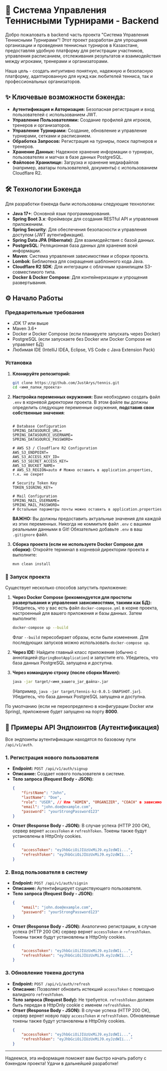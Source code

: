 # 🎾 Система Управления Теннисными Турнирами - Backend

Добро пожаловать в backend часть проекта "Система Управления Теннисными Турнирами"! Этот проект разработан для упрощения организации и проведения теннисных турниров в Казахстане, предоставляя удобную платформу для регистрации участников, управления расписанием, отслеживания результатов и взаимодействия между игроками, тренерами и организаторами.

Наша цель - создать интуитивно понятную, надежную и безопасную платформу, адаптированную для нужд как любителей тенниса, так и профессиональных организаторов.

## ✨ Ключевые возможности бэкенда:

* **Аутентификация и Авторизация:** Безопасная регистрация и вход пользователей с использованием JWT.
* **Управление Пользователями:** Создание профилей для игроков, тренеров и организаторов.
* **Управление Турнирами:** Создание, обновление и управление турнирами, сетками и расписанием.
* **Обработка Запросов:** Регистрация на турниры, поиск партнеров и тренеров.
* **Хранение Данных:** Надежное хранение информации о турнирах, пользователях и матчах в базе данных PostgreSQL.
* **Файловое Хранилище:** Загрузка и хранение медиафайлов (например, аватары пользователей, документы) с использованием Cloudflare R2.

## 🛠️ Технологии Бэкенда

Для разработки бэкенда были использованы следующие технологии:

* **Java 17+**: Основной язык программирования.
* **Spring Boot 3.x**: Фреймворк для создания RESTful API и управления приложением.
* **Spring Security**: Для обеспечения безопасности и управления доступом (JWT аутентификация).
* **Spring Data JPA (Hibernate)**: Для взаимодействия с базой данных.
* **PostgreSQL**: Реляционная база данных для хранения всей информации.
* **Maven**: Система управления зависимостями и сборки проекта.
* **Lombok**: Библиотека для сокращения шаблонного кода Java.
* **Cloudflare R2 SDK**: Для интеграции с облачным хранилищем S3-совместимого типа.
* **Docker & Docker Compose**: Для контейнеризации и упрощения развертывания.

## ⚙️ Начало Работы

### Предварительные требования

* JDK 17 или выше
* Maven 3.6+
* Docker и Docker Compose (если планируете запускать через Docker)
* PostgreSQL (если запускаете без Docker или Docker Compose не управляет БД)
* Любимая IDE (IntelliJ IDEA, Eclipse, VS Code с Java Extension Pack)

### Установка

1.  **Клонируйте репозиторий:**
    ```bash
    git clone https://github.com/JustArys/tennis.git
    cd <имя_папки_проекта>
    ```

2.  **Настройка переменных окружения:**
    Вам необходимо создать файл `.env` в корневой директории проекта. В этом файле вы должны определить следующие переменные окружения, **подставив свои собственные значения**:

    ```dotenv

    # Database Configuration
    SPRING_DATASOURCE_URL=
    SPRING_DATASOURCE_USERNAME=
    SPRING_DATASOURCE_PASSWORD=

    # AWS S3 / Cloudflare R2 Configuration
    AWS_S3_ENDPOINT=
    AWS_S3_ACCESS_KEY_ID=
    AWS_S3_SECRET_ACCESS_KEY=
    AWS_S3_BUCKET_NAME=
    # AWS_S3_REGION=auto # Можно оставить в application.properties, т.к. не секрет

    # Security Token Key
    TOKEN_SIGNING_KEY=

    # Mail Configuration
    SPRING_MAIL_USERNAME=
    SPRING_MAIL_PASSWORD=
    # Остальные параметры почты можно оставить в application.properties
    ```
    **ВАЖНО:** Вы должны предоставить актуальные значения для каждой из этих переменных. Никогда не коммитьте файл `.env` с вашими реальными данными в Git! Обязательно добавьте `.env` в ваш `.gitignore` файл.

3.  **Сборка проекта (если не используете Docker Compose для сборки):**
    Откройте терминал в корневой директории проекта и выполните:
    ```bash
    mvn clean install
    ```

### 🚀 Запуск проекта

Существует несколько способов запустить приложение:

1.  **Через Docker Compose (рекомендуется для простоты развертывания и управления зависимостями, такими как БД):**
    Убедитесь, что у вас есть файл `docker-compose.yml` в корне проекта, настроенный для вашего приложения и базы данных. Затем выполните:
    ```bash
    docker-compose up --build
    ```
    Флаг `--build` пересобирает образы, если были изменения. Для последующих запусков можно использовать `docker-compose up`.

2.  **Через IDE:**
    Найдите главный класс приложения (обычно с аннотацией `@SpringBootApplication`) и запустите его. Убедитесь, что база данных PostgreSQL запущена и доступна.

3.  **Через командную строку (после сборки Maven):**
    ```bash
    java -jar target/<имя_вашего_jar_файла>.jar
    ```
    (Например, `java -jar target/tennis-kz-0.0.1-SNAPSHOT.jar`). Убедитесь, что база данных PostgreSQL запущена и доступна.

По умолчанию (если не переопределено в конфигурации Docker или Spring), приложение будет запущено на порту **8000**.

## 🔌 Примеры API Эндпоинтов (Аутентификация)

Все эндпоинты аутентификации находятся по базовому пути `/api/v1/auth`.

### 1. Регистрация нового пользователя

* **Endpoint:** `POST /api/v1/auth/signup`
* **Описание:** Создает нового пользователя в системе.
* **Тело запроса (Request Body - JSON):**
    ```json
    {
        "firstName": "John",
        "lastName": "Doe",
        "role": "USER", // Или "ADMIN", "ORGANIZER", "COACH" в зависимости от вашей Enum Role
        "email": "john.doe@example.com",
        "password": "yourStrongPassword123"
    }
    ```
* **Ответ (Response Body - JSON):**
    В случае успеха (HTTP 200 OK), сервер вернет `accessToken` и `refreshToken`. Токены также будут установлены в HttpOnly cookies.
    ```json
    {
        "accessToken": "eyJhbGciOiJIUzUxMiJ9.eyJzdWIi...",
        "refreshToken": "eyJhbGciOiJIUzUxMiJ9.eyJzdWIi..."
    }
    ```

### 2. Вход пользователя в систему

* **Endpoint:** `POST /api/v1/auth/signin`
* **Описание:** Аутентифицирует существующего пользователя.
* **Тело запроса (Request Body - JSON):**
    ```json
    {
        "email": "john.doe@example.com",
        "password": "yourStrongPassword123"
    }
    ```
* **Ответ (Response Body - JSON):**
    Аналогично регистрации, в случае успеха (HTTP 200 OK) сервер вернет `accessToken` и `refreshToken`. Токены также будут установлены в HttpOnly cookies.
    ```json
    {
        "accessToken": "eyJhbGciOiJIUzUxMiJ9.eyJzdWIi...",
        "refreshToken": "eyJhbGciOiJIUzUxMiJ9.eyJzdWIi..."
    }
    ```

### 3. Обновление токена доступа

* **Endpoint:** `POST /api/v1/auth/refresh`
* **Описание:** Позволяет обновить истекший `accessToken` с помощью валидного `refreshToken`.
* **Тело запроса (Request Body):** Не требуется. `refreshToken` должен быть передан в HttpOnly cookie с именем `refreshToken`.
* **Ответ (Response Body - JSON):**
    В случае успеха (HTTP 200 OK), сервер вернет новую пару `accessToken` и `refreshToken`. Обновленные токены также будут установлены в HttpOnly cookies.
    ```json
    {
        "accessToken": "eyJhbGciOiJIUzUxMiJ9.eyJzdWIi...",
        "refreshToken": "eyJhbGciOiJIUzUxMiJ9.eyJzdWIi..."
    }
    ```

---

Надеемся, эта информация поможет вам быстро начать работу с бэкендом проекта! Удачи в дальнейшей разработке!
